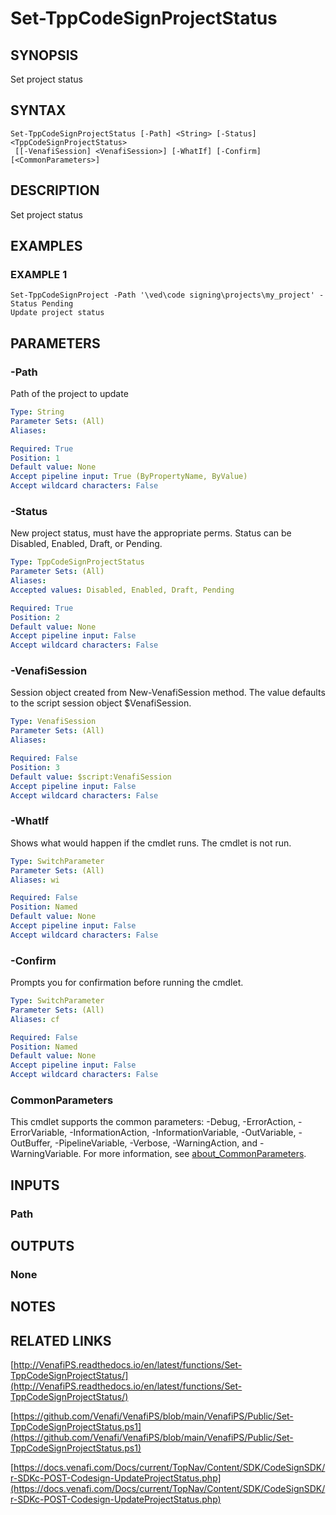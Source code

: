 # Set-TppCodeSignProjectStatus

## SYNOPSIS
Set project status

## SYNTAX

```
Set-TppCodeSignProjectStatus [-Path] <String> [-Status] <TppCodeSignProjectStatus>
 [[-VenafiSession] <VenafiSession>] [-WhatIf] [-Confirm] [<CommonParameters>]
```

## DESCRIPTION
Set project status

## EXAMPLES

### EXAMPLE 1
```
Set-TppCodeSignProject -Path '\ved\code signing\projects\my_project' -Status Pending
Update project status
```

## PARAMETERS

### -Path
Path of the project to update

```yaml
Type: String
Parameter Sets: (All)
Aliases:

Required: True
Position: 1
Default value: None
Accept pipeline input: True (ByPropertyName, ByValue)
Accept wildcard characters: False
```

### -Status
New project status, must have the appropriate perms. 
Status can be Disabled, Enabled, Draft, or Pending.

```yaml
Type: TppCodeSignProjectStatus
Parameter Sets: (All)
Aliases:
Accepted values: Disabled, Enabled, Draft, Pending

Required: True
Position: 2
Default value: None
Accept pipeline input: False
Accept wildcard characters: False
```

### -VenafiSession
Session object created from New-VenafiSession method. 
The value defaults to the script session object $VenafiSession.

```yaml
Type: VenafiSession
Parameter Sets: (All)
Aliases:

Required: False
Position: 3
Default value: $script:VenafiSession
Accept pipeline input: False
Accept wildcard characters: False
```

### -WhatIf
Shows what would happen if the cmdlet runs.
The cmdlet is not run.

```yaml
Type: SwitchParameter
Parameter Sets: (All)
Aliases: wi

Required: False
Position: Named
Default value: None
Accept pipeline input: False
Accept wildcard characters: False
```

### -Confirm
Prompts you for confirmation before running the cmdlet.

```yaml
Type: SwitchParameter
Parameter Sets: (All)
Aliases: cf

Required: False
Position: Named
Default value: None
Accept pipeline input: False
Accept wildcard characters: False
```

### CommonParameters
This cmdlet supports the common parameters: -Debug, -ErrorAction, -ErrorVariable, -InformationAction, -InformationVariable, -OutVariable, -OutBuffer, -PipelineVariable, -Verbose, -WarningAction, and -WarningVariable. For more information, see [about_CommonParameters](http://go.microsoft.com/fwlink/?LinkID=113216).

## INPUTS

### Path
## OUTPUTS

### None
## NOTES

## RELATED LINKS

[http://VenafiPS.readthedocs.io/en/latest/functions/Set-TppCodeSignProjectStatus/](http://VenafiPS.readthedocs.io/en/latest/functions/Set-TppCodeSignProjectStatus/)

[https://github.com/Venafi/VenafiPS/blob/main/VenafiPS/Public/Set-TppCodeSignProjectStatus.ps1](https://github.com/Venafi/VenafiPS/blob/main/VenafiPS/Public/Set-TppCodeSignProjectStatus.ps1)

[https://docs.venafi.com/Docs/current/TopNav/Content/SDK/CodeSignSDK/r-SDKc-POST-Codesign-UpdateProjectStatus.php](https://docs.venafi.com/Docs/current/TopNav/Content/SDK/CodeSignSDK/r-SDKc-POST-Codesign-UpdateProjectStatus.php)

